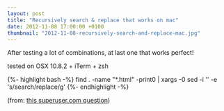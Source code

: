 ```yaml
---
layout: post
title: "Recursively search & replace that works on mac"
date: 2012-11-08 17:00:00 +0100
thumbnail: "2012-11-08-recursively-search-and-replace-mac.jpg"
---
```

After testing a lot of combinations, at last one that works perfect!

tested on OSX 10.8.2 + iTerm + zsh

{%- highlight bash -%}
find . -name "*.html" -print0 | xargs -0 sed -i '' -e 's/search/replace/g'
{%- endhighlight -%}

(from: [this superuser.com question](http://superuser.com/questions/428493/how-can-i-do-a-recursive-find-and-replace-from-the-command-line))

